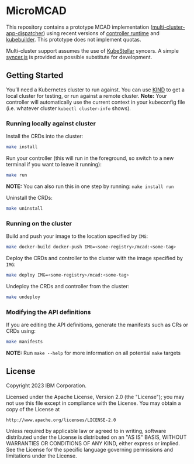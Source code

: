 # MicroMCAD

This repository contains a prototype MCAD implementation
([multi-cluster-app-dispatcher](https://github.com/project-codeflare/multi-cluster-app-dispatcher))
using recent versions of [controller
runtime](https://github.com/kubernetes-sigs/controller-runtime) and
[kubebuilder](https://github.com/kubernetes-sigs/kubebuilder). This prototype
does not implement quotas.

Multi-cluster support assumes the use of [KubeStellar](https://kubestellar.io)
syncers. A simple [syncer.js](syncer/syncer.js) is provided as possible
substitute for development.

## Getting Started

You’ll need a Kubernetes cluster to run against. You can use [KIND](https://sigs.k8s.io/kind) to get a local cluster for testing, or run against a remote cluster.
**Note:** Your controller will automatically use the current context in your kubeconfig file (i.e. whatever cluster `kubectl cluster-info` shows).

### Running locally against cluster

Install the CRDs into the cluster:

```sh
make install
```

 Run your controller (this will run in the foreground, so switch to a new terminal if you want to leave it running):
```sh
make run
```

**NOTE:** You can also run this in one step by running: `make install run`

Uninstall the CRDs:
```sh
make uninstall
```

### Running on the cluster

Build and push your image to the location specified by `IMG`:
```sh
make docker-build docker-push IMG=<some-registry>/mcad:<some-tag>
```

Deploy the CRDs and controller to the cluster with the image specified by `IMG`:
```sh
make deploy IMG=<some-registry>/mcad:<some-tag>
```

Undeploy the CRDs and controller from the cluster:
```sh
make undeploy
```

### Modifying the API definitions

If you are editing the API definitions, generate the manifests such as CRs or CRDs using:

```sh
make manifests
```

**NOTE:** Run `make --help` for more information on all potential `make` targets

## License

Copyright 2023 IBM Corporation.

Licensed under the Apache License, Version 2.0 (the "License");
you may not use this file except in compliance with the License.
You may obtain a copy of the License at

    http://www.apache.org/licenses/LICENSE-2.0

Unless required by applicable law or agreed to in writing, software
distributed under the License is distributed on an "AS IS" BASIS,
WITHOUT WARRANTIES OR CONDITIONS OF ANY KIND, either express or implied.
See the License for the specific language governing permissions and
limitations under the License.

